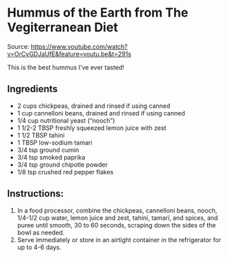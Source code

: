 # Hummus of the Earth from The Vegiterranean Diet

Source: https://www.youtube.com/watch?v=OrCyGDJaUfE&feature=youtu.be&t=291s

This is the best hummus I've ever tasted! 

## Ingredients

* 2 cups chickpeas, drained and rinsed if using canned
* 1 cup cannelloni beans, drained and rinsed if using canned
* 1/4 cup nutritional yeast (“nooch”)
* 1 1/2-2 TBSP freshly squeezed lemon juice with zest
* 1 1/2 TBSP tahini
* 1 TBSP low-sodium tamari
* 3/4 tsp ground cumin
* 3/4 tsp smoked paprika
* 3/4 tsp ground chipotle powder
* 1/8 tsp crushed red pepper flakes

## Instructions:

1. In a food processor, combine the chickpeas, cannelloni beans, nooch, 1/4-1/2 cup water, lemon juice and zest, tahini, tamari, and spices, and puree until smooth, 30 to 60 seconds, scraping down the sides of the bowl as needed.
2. Serve immediately or store in an airtight container in the refrigerator for up to 4-6 days.

